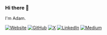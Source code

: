 ### Hi there 👋

I'm Adam.

<a href="https://www.adambavosa.com/"><img src="https://img.shields.io/badge/AdamBavosa.com-blue" alt="Website"></a>
<a href="https://github.com/ajb413"><img src="https://img.shields.io/github/followers/ajb413.svg?label=GitHub&style=social" alt="GitHub"></a>
<a href="https://x.com/adambavosa"><img src="https://img.shields.io/twitter/follow/adambavosa&style=social" alt="X"></a>
<a href="https://www.linkedin.com/in/adam-bavosa/"><img src="https://img.shields.io/badge/LinkedIn--_.svg?style=social&logo=linkedin" alt="LinkedIn"></a>
<a href="https://medium.com/@adam.bavosa"><img src="https://img.shields.io/badge/Medium--ooo?logo=medium&style=social" alt="Medium"></a>

<!--
**ajb413/ajb413** is a ✨ _special_ ✨ repository because its `README.md` (this file) appears on your GitHub profile.

Here are some ideas to get you started:

- 🔭 I’m currently working on ...
- 🌱 I’m currently learning ...
- 👯 I’m looking to collaborate on ...
- 🤔 I’m looking for help with ...
- 💬 Ask me about ...
- 📫 How to reach me: ...
- 😄 Pronouns: ...
- ⚡ Fun fact: ...
-->
